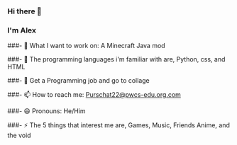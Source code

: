 ### Hi there 👋
### I'm Alex



###- 🔭 What I want to work on: A Minecraft Java mod

###- 🌱 The programming languages i'm familiar with are, Python, css, and HTML

###- 💬 Get a Programming job and go to collage

###- 📫 How to reach me: Purschat22@pwcs-edu.org.com

###- 😄 Pronouns: He/Him

###- ⚡ The 5 things that interest me are, Games, Music, Friends Anime, and the void


<!--
**AlexPurschwitz/AlexPurschwitz** is a ✨ _special_ ✨ repository because its `README.md` (this file) appears on your GitHub profile.

Here are some ideas to get you started:

- 🔭 What I want to work on: A Minecraft Java mod
- 🌱 The programming languages i'm familiar with are, Python, css, and HTML
- 💬 Get a Programming job and go to collage
- 📫 How to reach me: Purschat22@pwcs-edu.org.com
- 😄 Pronouns: He/Him
- ⚡ The 5 things that interest me are, Games, Music, Friends Pc stuff, and the void
-->
